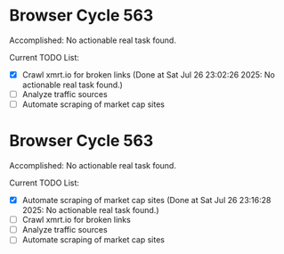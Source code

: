 # Browser Cycle 563

Accomplished: No actionable real task found.

Current TODO List:

- [x] Crawl xmrt.io for broken links  (Done at Sat Jul 26 23:02:26 2025: No actionable real task found.)
- [ ] Analyze traffic sources
- [ ] Automate scraping of market cap sites

# Browser Cycle 563

Accomplished: No actionable real task found.

Current TODO List:

- [x] Automate scraping of market cap sites  (Done at Sat Jul 26 23:16:28 2025: No actionable real task found.)
- [ ] Crawl xmrt.io for broken links
- [ ] Analyze traffic sources
- [ ] Automate scraping of market cap sites